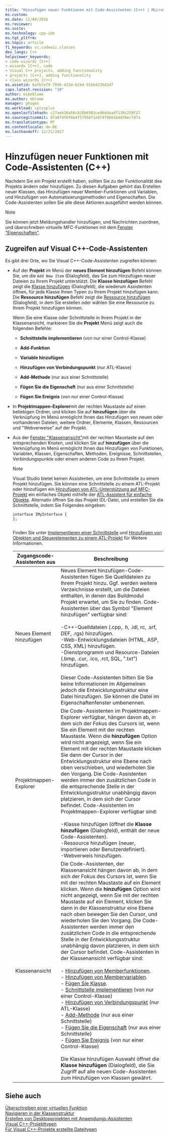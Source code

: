```yaml
---
title: "Hinzufügen neuer Funktionen mit Code-Assistenten (C++) | Microsoft Docs"
ms.custom: 
ms.date: 11/04/2016
ms.reviewer: 
ms.suite: 
ms.technology: cpp-ide
ms.tgt_pltfrm: 
ms.topic: article
f1_keywords: vc.codewiz.classes
dev_langs: C++
helpviewer_keywords:
- code wizards [C++]
- wizards [C++], code
- Visual C++ projects, adding functionality
- projects [C++], adding functionality
- class wizards [C++]
ms.assetid: 6afb7ef9-7056-423d-b244-91bb4236d1d7
caps.latest.revision: "10"
author: mikeblome
ms.author: mblome
manager: ghogen
ms.workload: cplusplus
ms.openlocfilehash: c27aeb10a58c828b6503ce96ddaadf138c258f27
ms.sourcegitcommit: 8fa8fdf0fbb4f57950f1e8f4f9b81b4d39ec7d7a
ms.translationtype: MT
ms.contentlocale: de-DE
ms.lasthandoff: 12/21/2017
---
```

# <a name="adding-functionality-with-code-wizards-c"></a>Hinzufügen neuer Funktionen mit Code-Assistenten (C++)
Nachdem Sie ein Projekt erstellt haben, sollten Sie zu der Funktionalität des Projekts ändern oder hinzufügen. Zu diesen Aufgaben gehört das Erstellen neuer Klassen, das Hinzufügen neuer Member-Funktionen und Variablen, und Hinzufügen von Automatisierungsmethoden und Eigenschaften. Die Code-Assistenten sollen Sie alle diese Aktionen ausgeführt werden können.  
  
> [!NOTE]
>  Sie können jetzt Meldungshandler hinzufügen, und Nachrichten zuordnen, und überschreiben virtuelle MFC-Funktionen mit dem [Fenster "Eigenschaften"](/visualstudio/ide/reference/properties-window).  
  
## <a name="accessing-visual-c-code-wizards"></a>Zugreifen auf Visual C++-Code-Assistenten  
 Es gibt drei Orte, wo Sie Visual C++-Code-Assistenten zugreifen können:  
  
-   Auf der **Projekt** im Menü der **neues Element hinzufügen** Befehl können Sie, um die `Add New Item` (Dialogfeld), das Sie zum Hinzufügen neuer Dateien zu Ihrem Projekt unterstützt. Die **Klasse hinzufügen** Befehl zeigt die [Klasse hinzufügen](../ide/add-class-dialog-box.md) (Dialogfeld), die wiederum Assistenten öffnen, für jede Klasse Ihnen Typen zu Ihrem Projekt hinzufügen kann. Die **Ressource hinzufügen** Befehl zeigt die [Ressource hinzufügen](../windows/add-resource-dialog-box.md) (Dialogfeld), in dem Sie erstellen oder wählen Sie eine Ressource zu Ihrem Projekt hinzufügen können.  
  
     Wenn Sie eine Klasse oder Schnittstelle in Ihrem Projekt in der Klassenansicht, markieren Sie die **Projekt** Menü zeigt auch die folgenden Befehle:  
  
    -   **Schnittstelle implementieren** (von nur einer Control-Klasse)  
  
    -   **Add-Funktion**  
  
    -   **Variable hinzufügen**  
  
    -   **Hinzufügen von Verbindungspunkt** (nur ATL-Klasse)  
  
    -   **Add-Methode** (nur aus einer Schnittstelle)  
  
    -   **Fügen Sie die Eigenschaft** (nur aus einer Schnittstelle)  
  
    -   **Fügen Sie Ereignis** (von nur einer Control-Klasse)  
  
-   In **Projektmappen-Explorer**mit der rechten Maustaste auf einen beliebigen Ordner, und klicken Sie auf **hinzufügen** über die Verknüpfung im Menü ermöglicht Ihnen das Hinzufügen von neuen oder vorhandenen Dateien, weitere Ordner, Elemente, Klassen, Ressourcen und "Webverweise" auf der Projekt.  
  
-   Aus der [Fenster "Klassenansicht"](http://msdn.microsoft.com/en-us/8d7430a9-3e33-454c-a9e1-a85e3d2db925)mit der rechten Maustaste auf den entsprechenden Knoten, und klicken Sie auf **hinzufügen** über die Verknüpfung im Menü ermöglicht Ihnen das Hinzufügen von Funktionen, Variablen, Klassen, Eigenschaften, Methoden, Ereignisse, Schnittstellen, Verbindungspunkte oder einem anderen Code zu Ihrem Projekt.  
  
    > [!NOTE]
    >  Visual Studio bietet keinen Assistenten, um eine Schnittstelle zu einem Projekt hinzufügen. Sie können eine Schnittstelle zu einem ATL-Projekt oder hinzufügen ein [Hinzufügen von ATL-Unterstützung auf MFC-Projekt](../mfc/reference/adding-atl-support-to-your-mfc-project.md) ein einfaches Objekt mithilfe der [ATL-Assistent für einfache Objekte](../atl/reference/atl-simple-object-wizard.md). Alternativ öffnen Sie das Projekt IDL-Datei, und erstellen Sie die Schnittstelle, indem Sie Folgendes eingeben:  
  
    ```  
    interface IMyInterface {  
    };  
  
    ```  
  
     Finden Sie unter [Implementieren einer Schnittstelle](../ide/implementing-an-interface-visual-cpp.md) und [Hinzufügen von Objekten und Steuerelementen zu einem ATL-Projekt](../atl/reference/adding-objects-and-controls-to-an-atl-project.md) für Weitere Informationen.  
  
    |Zugangscode-Assistenten aus|Beschreibung|  
    |-----------------------------|-----------------|  
    |Neues Element hinzufügen|Neues Element hinzufügen-Code-Assistenten fügen Sie Quelldateien zu Ihrem Projekt hinzu. Ggf. werden weitere Verzeichnisse erstellt, um die Dateien enthalten, in denen das Buildmodul Projekt erwartet, um Sie zu finden. Code-Assistenten über das Symbol "Element hinzufügen" verfügbar sind:<br /><br /> -C++-Quelldateien (.cpp,. h, .idl, rc, .srf, DEF, .rgs) hinzufügen.<br />-Web-Entwicklungsdateien (HTML, ASP, CSS, XML) hinzufügen.<br />-Dienstprogramm und Resource-Dateien (.bmp, .cur, .ico, .rct, SQL, ".txt") hinzufügen.<br /><br /> Dieser Code-Assistenten bitten Sie Sie keine Informationen im Allgemeinen jedoch die Entwicklungsstruktur eine Datei hinzufügen. Sie können die Datei im Eigenschaftenfenster umbenennen.|  
    |Projektmappen-Explorer|Die Code-Assistenten im Projektmappen-Explorer verfügbar, hängen davon ab, in dem sich der Fokus des Cursors ist, wenn Sie ein Element mit der rechten Maustaste. Wenn die **hinzufügen** Option wird nicht angezeigt, wenn Sie ein Element mit der rechten Maustaste klicken Sie dann der Cursor in der Entwicklungsstruktur eine Ebene nach oben verschieben, und wiederholen Sie den Vorgang. Die Code-Assistenten werden immer den zusätzlichen Code in die entsprechende Stelle in der Entwicklungsstruktur unabhängig davon platzieren, in dem sich der Cursor befindet. Code-Assistenten im Projektmappen-Explorer verfügbar sind:<br /><br /> -Klasse hinzufügen (öffnet die **Klasse hinzufügen** (Dialogfeld), enthält der neue Code-Assistenten).<br />-Ressource hinzufügen (neuer, importieren oder Benutzerdefiniert).<br />-Webverweis hinzufügen.|  
    |Klassenansicht|Die Code-Assistenten, der Klassenansicht hängen davon ab, in dem sich der Fokus des Cursors ist, wenn Sie mit der rechten Maustaste auf ein Element klicken. Wenn die **hinzufügen** Option wird nicht angezeigt, wenn Sie mit der rechten Maustaste auf ein Element, klicken Sie dann in der Klassenstruktur eine Ebene nach oben bewegen Sie den Cursor, und wiederholen Sie den Vorgang. Die Code-Assistenten werden immer den zusätzlichen Code in die entsprechende Stelle in der Entwicklungsstruktur unabhängig davon platzieren, in dem sich der Cursor befindet. Code-Assistenten in der Klassenansicht verfügbar sind:<br /><br /> -   [Hinzufügen von Memberfunktionen](../ide/adding-a-member-function-visual-cpp.md).<br />-   [Hinzufügen von Membervariablen](../ide/adding-a-member-variable-visual-cpp.md).<br />-   [Fügen Sie Klasse](../ide/adding-a-class-visual-cpp.md).<br />-   [Schnittstelle implementieren](../ide/implement-interface-wizard.md) (von nur einer Control-Klasse)<br />-   [Hinzufügen von Verbindungspunkt](../ide/implement-connection-point-wizard.md) (nur ATL-Klasse)<br />-   [Add-Methode](../ide/add-method-wizard.md) (nur aus einer Schnittstelle)<br />-   [Fügen Sie die Eigenschaft](../ide/names-add-property-wizard.md) (nur aus einer Schnittstelle)<br />-   [Fügen Sie Ereignis](../ide/add-event-wizard.md) (von nur einer Control-Klasse)<br /><br /> Die Klasse hinzufügen Auswahl öffnet die **Klasse hinzufügen** (Dialogfeld), die Sie Zugriff auf alle neuen Code-Assistenten zum Hinzufügen von Klassen gewährt.|  
  
## <a name="see-also"></a>Siehe auch  
 [Überschreiben einer virtuellen Funktion](../ide/overriding-a-virtual-function-visual-cpp.md)   
 [Navigieren in der Klassenstruktur](../ide/navigating-the-class-structure-visual-cpp.md)   
 [Erstellen von Desktopprojekten mit Anwendungs-Assistenten](../ide/creating-desktop-projects-by-using-application-wizards.md)   
 [Visual C++-Projekttypen](../ide/visual-cpp-project-types.md)   
 [Für Visual C++-Projekte erstellte Dateitypen](../ide/file-types-created-for-visual-cpp-projects.md)